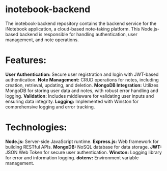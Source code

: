 # inotebook-backend
The inotebook-backend repository contains the backend service for the iNotebook application, a cloud-based note-taking platform. This Node.js-based backend is responsible for handling authentication, user management, and note operations.

# Features:
**User Authentication:** Secure user registration and login with JWT-based authentication.
**Note Management:** CRUD operations for notes, including creation, retrieval, updating, and deletion.
**MongoDB Integration:** Utilizes MongoDB for storing user data and notes, with robust error handling and logging.
**Validation:** Includes middleware for validating user inputs and ensuring data integrity.
**Logging:** Implemented with Winston for comprehensive logging and error tracking.

# Technologies:
**Node.js:** Server-side JavaScript runtime.
**Express.js:** Web framework for building RESTful APIs.
**MongoDB:** NoSQL database for data storage.
**JWT:** JSON Web Token for secure user authentication.
**Winston:** Logging library for error and information logging.
**dotenv:** Environment variable management.
